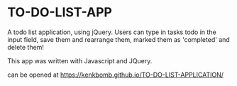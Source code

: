 # TO-DO-LIST-APP
 A todo list application, using jQuery. Users can type in tasks todo in the input field, save them and rearrange them, marked them as 'completed' and delete them!

 This app was written with Javascript and JQuery.

 can be opened at https://kenkbomb.github.io/TO-DO-LIST-APPLICATION/
